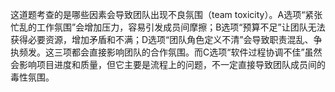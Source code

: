 这道题考查的是哪些因素会导致团队出现不良氛围（team toxicity）。A选项“紧张忙乱的工作氛围”会增加压力，容易引发成员间摩擦；B选项“预算不足”让团队无法获得必要资源，增加矛盾和不满；D选项“团队角色定义不清”会导致职责混乱、争执频发。这三项都会直接影响团队的合作氛围。而C选项“软件过程协调不佳”虽然会影响项目进度和质量，但它主要是流程上的问题，不一定直接导致团队成员间的毒性氛围。